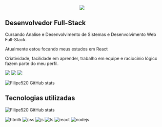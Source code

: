 <h1 align="center">
    <img src="https://readme-typing-svg.herokuapp.com/?font=Righteous&size=35&center=true&vCenter=true&width=500&height=70&duration=3000&lines=Olá!+👋;+Me+Chamo+Filipe+Alves!;" />
</h1>
<h2>Desenvolvedor Full-Stack </h2>


<p> Cursando Analise e Desenvolvimento de Sistemas e Desenvolvimento Web Full-Stack.</p>

<p>Atualmente estou focando meus estudos em React</p>

<p>Criatividade, facilidade em aprender, trabalho em equipe e raciocínio lógico fazem parte do meu perfil.</p>


<a href="https://www.linkedin.com/in/filipe-alves-3130672b7" target="_blank"><img src="https://img.shields.io/badge/LinkedIn-0077B5?style=for-the-badge&logo=linkedin&logoColor=white" target="_blank"></a> <a href="https://www.instagram.com/filipealves520/)" target="_blank"><img src="https://img.shields.io/badge/Instagram-E4405F?style=for-the-badge&logo=instagram&logoColor=white" target="_blank"></a> <a href="https://wa.me/5561985543989" target="_blank"><img src="https://img.shields.io/badge/WhatsApp-25D366?style=for-the-badge&logo=whatsapp&logoColor=white" target="_blank"></a>


![Filipe520 GitHub stats](https://github-readme-stats.vercel.app/api?username=Filipe520&show_icons=true&theme=vue_dark&count_private=true)

## Tecnologias utilizadas

![Filipe520 GitHub stats](https://github-readme-stats.vercel.app/api/top-langs/?username=Filipe520&hide=HTML&langs_count=8&layout=compact&theme=transparent&border_radius=16&size_weight=20&count_weight=20&exclude_repo=github-readme-stats)

<div style="display: inline_block">
  <img align="center" alt="html5" src="https://img.shields.io/badge/HTML5-E34F26?style=for-the-badge&logo=html5&logoColor=white" />
  <img align="center" alt="css" src="https://img.shields.io/badge/CSS3-1572B6?style=for-the-badge&logo=css3&logoColor=white" />
  <img align="center" alt="js" src="https://img.shields.io/badge/JavaScript-F7DF1E?style=for-the-badge&logo=javascript&logoColor=black" />
  <img align="center" alt="ts" src="https://img.shields.io/badge/TypeScript-007ACC?style=for-the-badge&logo=typescript&logoColor=white" />
  <img align="center" alt="react" src="https://img.shields.io/badge/React-20232A?style=for-the-badge&logo=react&logoColor=61DAFB" />
  <img align="center" alt="nodejs" src="https://img.shields.io/badge/Node.js-43853D?style=for-the-badge&logo=node.js&logoColor=white" />
</div><br/>
